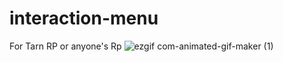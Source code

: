 # interaction-menu
For Tarn RP or anyone's Rp
 ![ezgif com-animated-gif-maker (1)](https://github.com/ISA420-1/interaction-menu/assets/168322041/170bb2d9-fda9-41ca-baa3-5f109da183bd)
